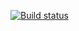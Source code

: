 [![Build status](https://ci.appveyor.com/api/projects/status/srwbiqj4p5u0dwas/branch/main?svg=true)](https://ci.appveyor.com/project/YulyaMart/ahj-homework-anim/branch/main)

